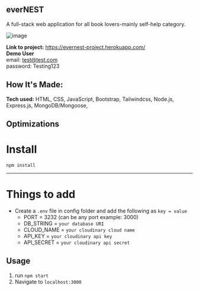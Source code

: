 ## everNEST
A full-stack web application for all book lovers-mainly self-help category. 


![image](https://res.cloudinary.com/amunoali/image/upload/v1664645630/everNEST_g1cx0f.png)



**Link to project:**  https://evernest-project.herokuapp.com/ <br>
**Demo User** <br>
email: test@test.com <br>
password: Testing123

## How It's Made:

**Tech used:** HTML, CSS, JavaScript, Bootstrap, Tailwindcss, Node.js, Express.js, MongoDB/Mongoose, 



## Optimizations



# Install

`npm install`

---

# Things to add
- Create a `.env` file in config folder and add the following as `key = value`
  - PORT = 3232 (can be any port example: 3000)
  - DB_STRING = `your database URI`
  - CLOUD_NAME = `your cloudinary cloud name`
  - API_KEY = `your cloudinary api key`
  - API_SECRET = `your cloudinary api secret`


## Usage
1. run `npm start`
2. Navigate to `localhost:3000`